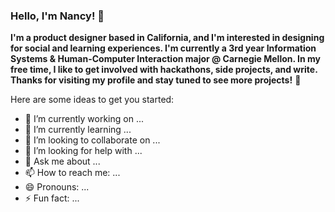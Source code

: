 ### Hello, I'm Nancy! 👋


**I'm a product designer based in California, and I'm interested in designing for social and learning experiences. I'm currently a 3rd year Information Systems & Human-Computer Interaction major @ Carnegie Mellon. In my free time, I like to get involved with hackathons, side projects, and write. Thanks for visiting my profile and stay tuned to see more projects!** :seedling:

Here are some ideas to get you started:

- 🔭 I’m currently working on ...
- 🌱 I’m currently learning ...
- 👯 I’m looking to collaborate on ...
- 🤔 I’m looking for help with ...
- 💬 Ask me about ...
- 📫 How to reach me: ...
- 😄 Pronouns: ...
- ⚡ Fun fact: ...

